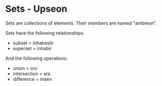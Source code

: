 # Sets - Upseon
Sets are collections of elements. Their members are named "ambreon".

Sets have the following relationships:
- subset = inhabestir
- superset = inhabir

And the following operations:
- union = oro
- intersection = ara
- difference = maen
